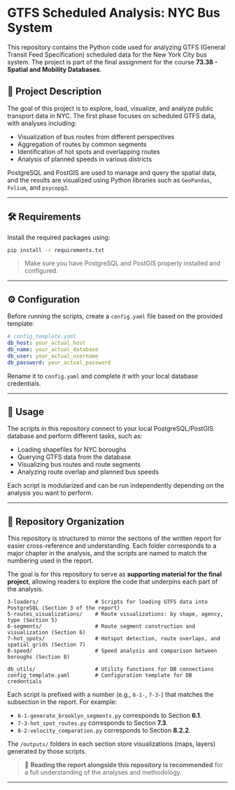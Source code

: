 # GTFS Scheduled Analysis: NYC Bus System

This repository contains the Python code used for analyzing GTFS (General Transit Feed Specification) scheduled data for the New York City bus system. The project is part of the final assignment for the course **73.38 - Spatial and Mobility Databases**.

## 📌 Project Description

The goal of this project is to explore, load, visualize, and analyze public transport data in NYC. The first phase focuses on scheduled GTFS data, with analyses including:

- Visualization of bus routes from different perspectives
- Aggregation of routes by common segments
- Identification of hot spots and overlapping routes
- Analysis of planned speeds in various districts

PostgreSQL and PostGIS are used to manage and query the spatial data, and the results are visualized using Python libraries such as `GeoPandas`, `Folium`, and `psycopg2`.

---

## 🛠️ Requirements

Install the required packages using:

```bash
pip install -r requirements.txt
```

> Make sure you have PostgreSQL and PostGIS properly installed and configured.

---

## ⚙️ Configuration

Before running the scripts, create a `config.yaml` file based on the provided template:

```yaml
# config_template.yaml
db_host: your_actual_host
db_name: your_actual_database
db_user: your_actual_username
db_password: your_actual_password
```

Rename it to `config.yaml` and complete it with your local database credentials.

---

## 🚀 Usage

The scripts in this repository connect to your local PostgreSQL/PostGIS database and perform different tasks, such as:

- Loading shapefiles for NYC boroughs
- Querying GTFS data from the database
- Visualizing bus routes and route segments
- Analyzing route overlap and planned bus speeds

Each script is modularized and can be run independently depending on the analysis you want to perform.

---

## 📂 Repository Organization

This repository is structured to mirror the sections of the written report for easier cross-reference and understanding. Each folder corresponds to a major chapter in the analysis, and the scripts are named to match the numbering used in the report.

The goal is for this repository to serve as **supporting material for the final project**, allowing readers to explore the code that underpins each part of the analysis.

```
3-loaders/                  # Scripts for loading GTFS data into PostgreSQL (Section 3 of the report)
5-routes_visualizations/    # Route visualizations: by shape, agency, type (Section 5)
6-segments/                 # Route segment construction and visualization (Section 6)
7-hot_spots/                # Hotspot detection, route overlaps, and spatial grids (Section 7)
8-speed/                    # Speed analysis and comparison between boroughs (Section 8)

db_utils/                   # Utility functions for DB connections
config_template.yaml        # Configuration template for DB credentials
```

Each script is prefixed with a number (e.g., `6-1-`, `7-3-`) that matches the subsection in the report. For example:

- `6-1-generate_brooklyn_segments.py` corresponds to Section **6.1**.
- `7-3-hot_spot_routes.py` corresponds to Section **7.3**.
- `8-2-velocity_comparation.py` corresponds to Section **8.2.2**.

The `/outputs/` folders in each section store visualizations (maps, layers) generated by those scripts.

> 📖 **Reading the report alongside this repository is recommended** for a full understanding of the analyses and methodology.


---
